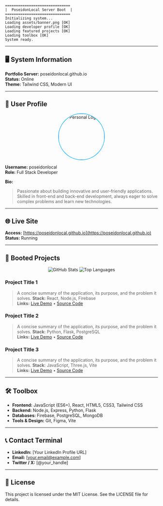 ```
==============================
|  PoseidonLocal Server Boot  |
==============================
Initializing system...
Loading assets/banner.png [OK]
Loading developer profile [OK]
Loading featured projects [OK]
Loading toolbox [OK]
System ready.
```

---

## 🖥️ System Information

**Portfolio Server:** poseidonlocal.github.io  
**Status:** Online  
**Theme:** Tailwind CSS, Modern UI

---

## 👤 User Profile

<div align="center">
  <img src="http://googleusercontent.com/file_content/4" alt="Personal Logo" width="150" style="border-radius: 9999px; border: 2px solid #38bdf8;">
</div>

**Username:** poseidonlocal  
**Role:** Full Stack Developer

**Bio:**
> Passionate about building innovative and user-friendly applications. Skilled in front-end and back-end development, always eager to solve complex problems and learn new technologies.

---

## 🌐 Live Site

**Access:** [https://poseidonlocal.github.io](https://poseidonlocal.github.io)  
**Status:** Running

---

## 🚀 Booted Projects

<div align="center">
  <img src="https://github-readme-stats.vercel.app/api?username=poseidonlocal&show_icons=true&theme=tokyonight&hide_border=true&count_private=true" alt="GitHub Stats" />
  <img src="https://github-readme-stats.vercel.app/api/top-langs/?username=poseidonlocal&layout=compact&theme=tokyonight&hide_border=true" alt="Top Languages" />
</div>

### Project Title 1
> A concise summary of the application, its purpose, and the problem it solves.
**Stack:** React, Node.js, Firebase  
**Links:** [Live Demo](#) • [Source Code](#)

### Project Title 2
> A concise summary of the application, its purpose, and the problem it solves.
**Stack:** Python, Flask, PostgreSQL  
**Links:** [Live Demo](#) • [Source Code](#)

### Project Title 3
> A concise summary of the application, its purpose, and the problem it solves.
**Stack:** JavaScript, Three.js, Vite  
**Links:** [Live Demo](#) • [Source Code](#)

---

## 🛠️ Toolbox

- **Frontend:** JavaScript (ES6+), React, HTML5, CSS3, Tailwind CSS
- **Backend:** Node.js, Express, Python, Flask
- **Databases:** Firebase, PostgreSQL, MongoDB
- **Tools & Design:** Git, Figma, Vite

---

## 📞 Contact Terminal

- **LinkedIn:** [Your LinkedIn Profile URL]
- **Email:** [your.email@example.com]
- **Twitter / X:** [@your_handle]

---

## 📜 License

This project is licensed under the MIT License. See the LICENSE file for details.
